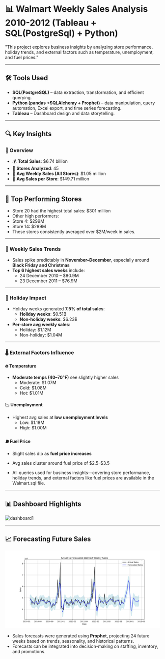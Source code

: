 # 📊 Walmart Weekly Sales Analysis 2010-2012 (Tableau + SQL(PostgreSql) + Python)

"This project explores business insights by analyzing store performance, holiday trends, and external factors such as temperature, unemployment, and fuel prices."

---
## 🛠 Tools Used
- **SQL(PostgreSQL)** – data extraction, transformation, and efficient querying.
- **Python (pandas +SQLAlchemy + Prophet)** – data manipulation, query automation, Excel export, and time series forecasting.
- **Tableau** – Dashboard design and data storytelling.


---
## 🔍 Key Insights

### 📌 Overview
- 💰 **Total Sales**: \$6.74 billion
- 🏬 **Stores Analyzed**: 45
- 📆 **Avg Weekly Sales (All Stores)**: \$1.05 million 
- 🏪 **Avg Sales per Store**: \$149.71 million

---
## 🏬 Top Performing Stores
- Store 20 had the highest total sales: $301 million
- Other high performers:
- Store 4: $299M
- Store 14: $289M
- These stores consistently averaged over $2M/week in sales.

---
### 📅 Weekly Sales Trends
- Sales spike predictably in **November–December**, especially around **Black Friday and Christmas**
- **Top 6 highest sales weeks** include:
  - 24 December 2010 – \$80.9M
  - 23 December 2011 – \$76.9M

---
### 🧨 Holiday Impact
- Holiday weeks generated **7.5% of total sales**:
  - **Holiday weeks**: \$0.51B
  - **Non-holiday weeks**: \$6.23B
- **Per-store avg weekly sales**:
  - Holiday: \$1.12M  
  - Non-holiday: \$1.04M

---
### 🌡️ External Factors Influence

#### 🔥 Temperature
- **Moderate temps (40–70°F)** see slightly higher sales  
  - Moderate: \$1.07M
  - Cold: \$1.08M  
  - Hot: \$1.01M  

#### 📉 Unemployment
- Highest avg sales at **low unemployment levels**  
  - Low: \$1.18M  
  - High: \$1.00M

#### ⛽ Fuel Price
- Slight sales dip as **fuel price increases**
- Avg sales cluster around fuel price of \$2.5–\$3.5

- All queries used for business insights—covering store performance, holiday trends, and external factors like fuel prices are available in the Walmart.sql file.

---
## 📊 Dashboard Highlights

![dashboard1](Walmart_sales_Dashboard.png)

---
## 📈 Forecasting Future Sales


![Walmart Sales Forecast](output/actual_vs_forecast.jpg)

- Sales forecasts were generated using **Prophet**, projecting 24 future weeks based on trends, seasonality, and historical patterns. 
- Forecasts can be integrated into decision-making on staffing, inventory, and promotions.
